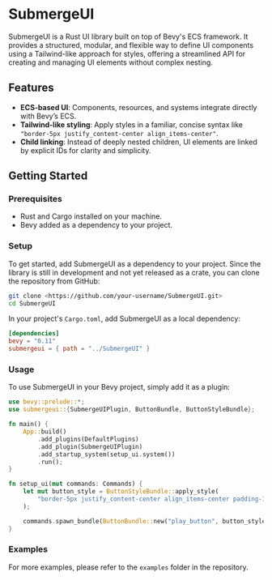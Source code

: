 # SubmergeUI

SubmergeUI is a Rust UI library built on top of Bevy's ECS framework. It provides a structured, modular, and flexible way to define UI components using a Tailwind-like approach for styles, offering a streamlined API for creating and managing UI elements without complex nesting.

## Features

- **ECS-based UI**: Components, resources, and systems integrate directly with Bevy’s ECS.
- **Tailwind-like styling**: Apply styles in a familiar, concise syntax like `"border-5px justify_content-center align_items-center"`.
- **Child linking**: Instead of deeply nested children, UI elements are linked by explicit IDs for clarity and simplicity.

## Getting Started

### Prerequisites

- Rust and Cargo installed on your machine.
- Bevy added as a dependency to your project.

### Setup

To get started, add SubmergeUI as a dependency to your project. Since the library is still in development and not yet released as a crate, you can clone the repository from GitHub:

```bash
git clone <https://github.com/your-username/SubmergeUI.git>
cd SubmergeUI

```

In your project's `Cargo.toml`, add SubmergeUI as a local dependency:

```toml
[dependencies]
bevy = "0.11"
submergeui = { path = "../SubmergeUI" }

```

### Usage

To use SubmergeUI in your Bevy project, simply add it as a plugin:

```rust
use bevy::prelude::*;
use submergeui::{SubmergeUIPlugin, ButtonBundle, ButtonStyleBundle};

fn main() {
    App::build()
        .add_plugins(DefaultPlugins)
        .add_plugin(SubmergeUIPlugin)
        .add_startup_system(setup_ui.system())
        .run();
}

fn setup_ui(mut commands: Commands) {
    let mut button_style = ButtonStyleBundle::apply_style(
        "border-5px justify_content-center align_items-center padding-15px rounded-50% bg-red-100",
    );

    commands.spawn_bundle(ButtonBundle::new("play_button", button_style));
}

```

### Examples

For more examples, please refer to the `examples` folder in the repository.

